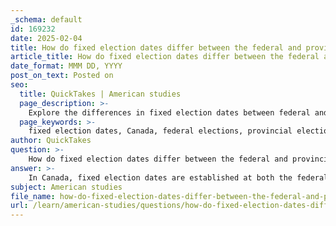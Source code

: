 ```yaml
---
_schema: default
id: 169232
date: 2025-02-04
title: How do fixed election dates differ between the federal and provincial systems in Canada?
article_title: How do fixed election dates differ between the federal and provincial systems in Canada?
date_format: MMM DD, YYYY
post_on_text: Posted on
seo:
  title: QuickTakes | American studies
  page_description: >-
    Explore the differences in fixed election dates between federal and provincial systems in Canada, including their legal basis, implications for voter participation, and the flexibility allowed in calling elections.
  page_keywords: >-
    fixed election dates, Canada, federal elections, provincial elections, political maneuvering, voter participation, election laws, Ontario elections, constitutional framework, electoral process
author: QuickTakes
question: >-
    How do fixed election dates differ between the federal and provincial systems in Canada?
answer: >-
    In Canada, fixed election dates are established at both the federal and provincial levels, but there are some differences in their implementation and legal status.\n\n1. **Federal Fixed Election Dates**: The federal government has set a fixed election date every four years, typically on the third Monday in October. However, this date is not constitutionally mandated, meaning that it can be bypassed by the Prime Minister, who can call for an election earlier if deemed necessary. This flexibility allows for political maneuvering, particularly in cases where a government feels it has a favorable chance of winning.\n\n2. **Provincial Fixed Election Dates**: Similar to the federal system, provinces like Ontario have also enacted laws to establish fixed election dates, which are generally set for every four years. In Ontario, the fixed election date is the first Thursday in June. Like the federal system, these dates are not constitutionally required and can be overridden under certain circumstances, such as a vote of non-confidence or other political considerations.\n\n3. **Legal Framework**: Both systems operate under the premise that fixed election dates are intended to provide predictability and stability in the electoral process. However, since they are not constitutionally enshrined, they lack the same level of protection as some other electoral laws, which means that governments can still exercise discretion in calling elections.\n\n4. **Implications for Voter Participation**: The existence of fixed election dates is designed to encourage voter participation by providing a clear timeline for when elections will occur. However, the ability to call snap elections can lead to uncertainty, which may affect voter turnout and engagement.\n\nIn summary, while both the federal and provincial systems in Canada have established fixed election dates, they share the characteristic of being non-constitutionally mandated, allowing for flexibility in their application. This can lead to differences in how and when elections are actually held, impacting the political landscape and voter engagement.
subject: American studies
file_name: how-do-fixed-election-dates-differ-between-the-federal-and-provincial-systems-in-canada.md
url: /learn/american-studies/questions/how-do-fixed-election-dates-differ-between-the-federal-and-provincial-systems-in-canada
---
```


&nbsp;